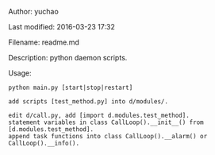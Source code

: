 Author: yuchao

Last modified: 2016-03-23 17:32

Filename: readme.md

Description: python daemon scripts.

Usage:

    python main.py [start|stop|restart]

    add scripts [test_method.py] into d/modules/.

    edit d/call.py, add [import d.modules.test_method].
    statement variables in class CallLoop().__init__() from [d.modules.test_method].
    append task functions into class CallLoop().__alarm() or CallLoop().__info().

